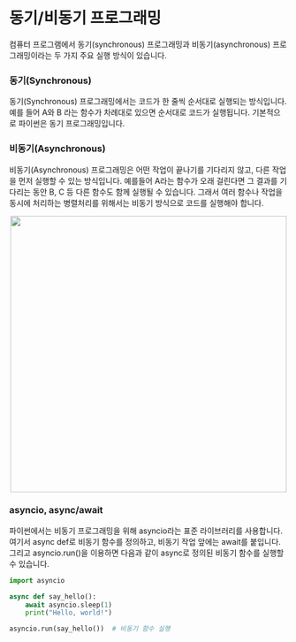 # 동기/비동기 프로그래밍

컴퓨터 프로그램에서 동기(synchronous) 프로그래밍과 비동기(asynchronous) 프로그래밍이라는 두 가지 주요 실행 방식이 있습니다. 

### 동기(Synchronous)
동기(Synchronous) 프로그래밍에서는 코드가 한 줄씩 순서대로 실행되는 방식입니다. 예를 들어 A와 B 라는 함수가 차례대로 있으면 순서대로 코드가 실행됩니다. 기본적으로 파이썬은 동기 프로그래밍입니다. 

### 비동기(Asynchronous) 
비동기(Asynchronous) 프로그래밍은 어떤 작업이 끝나기를 기다리지 않고, 다른 작업을 먼저 실행할 수 있는 방식입니다. 예를들어 A라는 함수가 오래 걸린다면 그 결과를 기다리는 동안 B, C 등 다른 함수도 함께 실행될 수 있습니다. 그래서 여러 함수나 작업을 동시에 처리하는 병렬처리를 위해서는 비동기 방식으로 코드를 실행해야 합니다.
<p align="center">
  <img src="https://github.com/user-attachments/assets/54f402dc-de30-4d73-811a-ff8b734c2878" width="500" />
</p>

### asyncio, async/await

파이썬에서는 비동기 프로그래밍을 위해 asyncio라는 표준 라이브러리를 사용합니다. 여기서 async def로 비동기 함수를 정의하고, 비동기 작업 앞에는 await를 붙입니다. 그리고 asyncio.run()을 이용하면 다음과 같이 async로 정의된 비동기 함수를 실행할 수 있습니다.

```python
import asyncio

async def say_hello():
    await asyncio.sleep(1)
    print("Hello, world!")

asyncio.run(say_hello())  # 비동기 함수 실행
```
